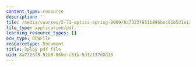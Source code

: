 ```yaml
---
content_type: resource
description: ''
file: /media/courses/2-71-optics-spring-2009/8a7323f851b086bec61b5d1e137d8d13_VHIJPHqwV_0.pdf
file_type: application/pdf
learning_resource_types: []
ocw_type: OCWFile
resourcetype: Document
title: 3play pdf file
uid: 8a7323f8-51b0-86be-c61b-5d1e137d8d13
---
```

